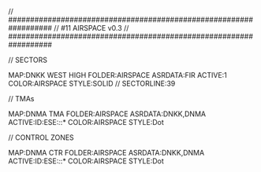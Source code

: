 // ##################################################################
//                 #11 AIRSPACE v0.3
// ##################################################################

// SECTORS

MAP:DNKK WEST HIGH
FOLDER:AIRSPACE
ASRDATA:FIR
ACTIVE:1
COLOR:AIRSPACE
STYLE:SOLID
// SECTORLINE:39

// TMAs

MAP:DNMA TMA
FOLDER:AIRSPACE
ASRDATA:DNKK,DNMA
ACTIVE:ID:ESE:*:*:*
COLOR:AIRSPACE
STYLE:Dot

// CONTROL ZONES

MAP:DNMA CTR
FOLDER:AIRSPACE
ASRDATA:DNKK,DNMA
ACTIVE:ID:ESE:*:*:*
COLOR:AIRSPACE
STYLE:Dot
